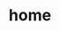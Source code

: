---
title: home
slug: home
heroTitle: Elevate your space with timeless pieces
heroSubtitle: Transform your living space with our curated collection of premium
  home décor and interior fittings. From modern minimalism to classic elegance,
  discover pieces that reflect your unique style.
heroImage: /uploads/beutiful-living-room.jpeg
---